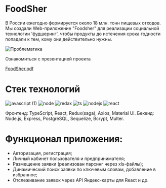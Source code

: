 # FoodSher

В России ежегодно формируется около 18 млн. тонн пищевых отходов. Мы создали Web-приложение "Foodsher" для реализации социальной технологии 'фудшеринг', чтобы продукты до истечения срока годности попадали к тем, кому они действительно нужны.

![Проблематика](https://user-images.githubusercontent.com/116179113/222192466-c7d35659-abfe-4c7b-a307-d11914a72003.jpg)

Ознакомиться с презентацией проекта

[FoodSher.pdf](https://github.com/RomanSergeevich21/FoodSher/files/10863131/FoodSher.pdf)


# Cтек технологий
![javascript (1)](https://user-images.githubusercontent.com/116179113/222198045-72559373-e17d-4fa3-9339-79eae21146c1.png)
![node](https://user-images.githubusercontent.com/116179113/222197951-2beb7a1e-1074-4f38-962c-600039f22b5f.png)
![redax](https://user-images.githubusercontent.com/116179113/222197979-031c89cd-cff4-4ea6-98dc-3972d072ca7c.png)
![ts](https://user-images.githubusercontent.com/116179113/222197997-08251a20-30d5-40e4-9ff0-6b3c9bba449a.png)
![nodejs](https://user-images.githubusercontent.com/116179113/222198140-f57f35c8-3a90-4364-ba80-62b3be2d5e65.png)
![react](https://user-images.githubusercontent.com/116179113/222198158-d5579ddc-ce9d-4786-9367-ba920a96c370.png)



Фронтенд: TypeScript, React, Redux(saga), Axios, Material UI.
Бекенд: Node.js, Express, PostgreSQL, Sequelize, Bcrypt, Multer.


# Функционал приложения:
- Авторизация, регистрация;
- Личный кабинет пользователя и предпринимателя;
- Размещение заявки (реализован парсинг через xls-файлы);
- Динамический поиск заявки по ключевым словам, добавление в избранное;
- Отслеживание заявок через API Яндекс-карты для React и др.
